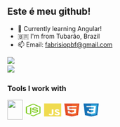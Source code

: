 ## Este é meu github!

- 🌱 Currently learning Angular!
- :brazil: I'm from Tubarão, Brazil
- 📫 Email: fabrisiopbf@gmail.com

 <div>
  <a href="https://br.linkedin.com/in/fabrisio-pereira-bez-fontana-filho-259965205/>
  <img height="180em" src="https://github-readme-stats.vercel.app/api?username=fabrisiofilho&show_icons=true&theme=dark&include_all_commits=true&count_private=true"/>
  <img height="200em" src="https://github-readme-stats.vercel.app/api/top-langs/?username=fabrisiofilho&layout=compact&langs_count=7&theme=dark"/>
</div>

 <div>
    <a href="https://www.linkedin.com/in/fabrisio-bez-fontana-filho-259965205/" target="_blank"><img src="https://img.shields.io/badge/-LinkedIn-%230077B5?style=for-the-badge&logo=linkedin&logoColor=white" target="_blank"></a> 

### Tools I work with
</div>
 <div style="display: inline_block">
  <img src="https://raw.githubusercontent.com/DaanDeSmedt/awesome-angular/master/angular.svg?sanitize=true" align="center" width="35" height="45">
  <img align="center" alt="Nodejs" height="30" width="40" src="https://raw.githubusercontent.com/devicons/devicon/master/icons/nodejs/nodejs-original.svg">
  <img align="center" alt="Javascript" height="30" width="40" src="https://raw.githubusercontent.com/devicons/devicon/master/icons/javascript/javascript-plain.svg">
  <img align="center" alt="HTML" height="30" width="40" src="https://raw.githubusercontent.com/devicons/devicon/master/icons/html5/html5-original.svg">
  <img align="center" alt="CSS" height="30" width="40" src="https://raw.githubusercontent.com/devicons/devicon/master/icons/css3/css3-original.svg">
</div>
